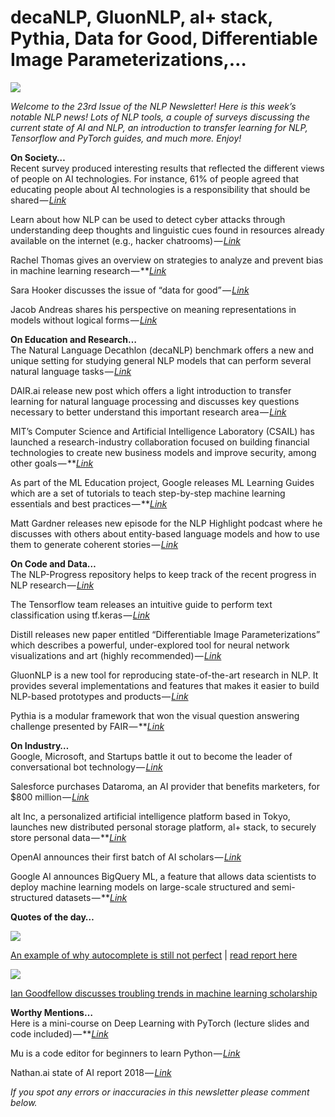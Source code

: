 # decaNLP, GluonNLP, al+ stack, Pythia, Data for Good, Differentiable Image Parameterizations,…

![](https://cdn-images-1.medium.com/max/800/1*BC1eF00u95LX6NwaOH4xYA.png)


*Welcome to the 23rd Issue of the NLP Newsletter! Here is this week’s notable NLP news! Lots of NLP tools, a couple of surveys discussing the current state of AI and NLP, an introduction to transfer learning for NLP, Tensorflow and PyTorch guides, and much more. Enjoy!*

**On Society…**  
Recent survey produced interesting results that reflected the different views of people on AI technologies. For instance, 61% of people agreed that educating people about AI technologies is a responsibility that should be shared — [*Link*](https://www.holmesreport.com/latest/article/study-raises-concerns-about-consumer-trust-in-ai)

Learn about how NLP can be used to detect cyber attacks through understanding deep thoughts and linguistic cues found in resources already available on the internet (e.g., hacker chatrooms) — [*Link*](https://www.forbes.com/sites/forbestechcouncil/2018/07/27/reading-the-mind-of-the-attacker-without-rules-through-ai/#38389b466041)

Rachel Thomas gives an overview on strategies to analyze and prevent bias in machine learning research — **[*Link*](https://www.infoq.com/presentations/unconscious-bias-machine-learning)

Sara Hooker discusses the issue of “data for good” — [*Link*](https://towardsdatascience.com/why-data-for-good-lacks-precision-87fb48e341f1)

Jacob Andreas shares his perspective on meaning representations in models without logical forms — [*Link*](http://blog.jacobandreas.net/meaning-belief.html)

**On Education and Research…**  
The Natural Language Decathlon (decaNLP) benchmark offers a new and unique setting for studying general NLP models that can perform several natural language tasks — [*Link*](http://decanlp.com/)

DAIR.ai release new post which offers a light introduction to transfer learning for natural language processing and discusses key questions necessary to better understand this important research area — [*Link*](https://medium.com/dair-ai/a-light-introduction-to-transfer-learning-for-nlp-3e2cb56b48c8)

MIT’s Computer Science and Artificial Intelligence Laboratory (CSAIL) has launched a research-industry collaboration focused on building financial technologies to create new business models and improve security, among other goals — **[*Link*](http://news.mit.edu/2018/mit-csail-launches-new-initiative-financial-technology-0726)

As part of the ML Education project, Google releases ML Learning Guides which are a set of tutorials to teach step-by-step machine learning essentials and best practices — **[*Link*](https://developers.google.com/machine-learning/guides/)

Matt Gardner releases new episode for the NLP Highlight podcast where he discusses with others about entity-based language models and how to use them to generate coherent stories — [*Link*](https://soundcloud.com/nlp-highlights/61-neural-text-generation-in-stories-with-elizabeth-clark-and-yangfeng-ji)

**On Code and Data…**  
The NLP-Progress repository helps to keep track of the recent progress in NLP research — [*Link*](http://nlpprogress.com/)

The Tensorflow team releases an intuitive guide to perform text classification using tf.keras — [*Link*](https://developers.google.com/machine-learning/guides/text-classification/?linkId=54683504)

Distill releases new paper entitled “Differentiable Image Parameterizations” which describes a powerful, under-explored tool for neural network visualizations and art (highly recommended) — [*Link*](https://distill.pub/2018/differentiable-parameterizations/)

GluonNLP is a new tool for reproducing state-of-the-art research in NLP. It provides several implementations and features that makes it easier to build NLP-based prototypes and products — [*Link*](http://gluon-nlp.mxnet.io/)

Pythia is a modular framework that won the visual question answering challenge presented by FAIR — **[*Link*](https://github.com/facebookresearch/pythia)

**On Industry…**  
Google, Microsoft, and Startups battle it out to become the leader of conversational bot technology — [*Link*](https://www.forbes.com/sites/parmyolson/2018/07/27/google-microsoft-and-startups-are-going-to-war-on-chatbot-technology/#23dea01961b6)

Salesforce purchases Dataroma, an AI provider that benefits marketers, for $800 million — [*Link*](https://datorama.com/blog/2018/07/16/salesforce-signs-definitive-agreement-acquire-datorama/)

alt Inc, a personalized artificial intelligence platform based in Tokyo, launches new distributed personal storage platform, al+ stack, to securely store personal data — **[*Link*](https://techstartups.com/2018/07/27/tokyo-based-artificial-intelligence-startup-alt-inc-launches-al-stack-distributed-personal-data-storage-platform/)

OpenAI announces their first batch of AI scholars — [*Link*](https://blog.openai.com/openai-scholars-class-2018/)

Google AI announces BigQuery ML, a feature that allows data scientists to deploy machine learning models on large-scale structured and semi-structured datasets — **[*Link*](https://ai.googleblog.com/2018/07/machine-learning-in-google-bigquery.html)

**Quotes of the day…**  

![](https://cdn-images-1.medium.com/max/800/0*h6fq9i6kelnyXCg7.png)


[An example of why autocomplete is still not perfect](https://twitter.com/doctorow/status/1022943368270118914) | [read report here](https://www.cnet.com/news/try-googles-latest-autocomplete-fail-sit-on-my-face/)

![](https://cdn-images-1.medium.com/max/800/0*JDVEX2DGPLSkIlia.png)


[Ian Goodfellow discusses troubling trends in machine learning scholarship](https://twitter.com/goodfellow_ian/status/1023606434976563201)

**Worthy Mentions…**  
Here is a mini-course on Deep Learning with PyTorch (lecture slides and code included) — **[*Link*](https://github.com/Atcold/PyTorch-Deep-Learning-Minicourse)

Mu is a code editor for beginners to learn Python — [*Link*](https://codewith.mu/en/tutorials/1.0/start)

Nathan.ai state of AI report 2018 — [*Link*](https://www.getrevue.co/profile/nathanbenaich/issues/your-state-of-ai-report-2018-121323?utm_campaign=Issue&utm_content=view_in_browser&utm_medium=email&utm_source=nathan.ai+newsletter)

*If you spot any errors or inaccuracies in this newsletter please comment below.*

